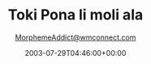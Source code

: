 ---
title: 'Toki Pona li moli ala'
posts: 2
hash: 't144'
author: 'MorphemeAddict@wmconnect.com'
date: 2003-07-29T04:46:00+00:00
sources:
  - http://forums.tokipona.org/viewtopic.php%3Ft=144.html
---